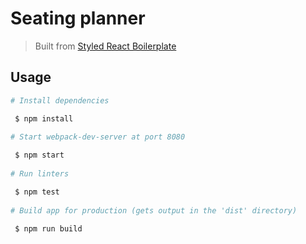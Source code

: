 # Seating planner

> Built from [Styled React Boilerplate](https://github.com/xxczaki/styled-react-boilerplate)

## Usage
```bash
# Install dependencies

 $ npm install
 
# Start webpack-dev-server at port 8080

 $ npm start
 
# Run linters

 $ npm test
 
# Build app for production (gets output in the 'dist' directory)

 $ npm run build
```

